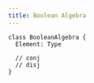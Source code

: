 ```yaml
---
title: Boolean Algebra
---
```


```cicada
class BooleanAlgebra {
  Element: Type

  // conj
  // disj
}
```
